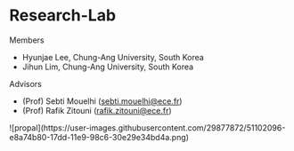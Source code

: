 # Research-Lab

Members
 - Hyunjae Lee, Chung-Ang University, South Korea
 - Jihun Lim, Chung-Ang University, South Korea

Advisors
 - (Prof) Sebti Mouelhi (sebti.mouelhi@ece.fr)
 - (Prof) Rafik Zitouni (rafik.zitouni@ece.fr)

<div>
![propal](https://user-images.githubusercontent.com/29877872/51102096-e8a74b80-17dd-11e9-98c6-30e29e34bd4a.png)
</div>
